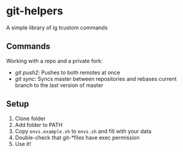 # git-helpers

A simple library of ig tcustom commands

## Commands

Working with a repo and a private fork:

- *git push2*: Pushes to both remotes at once
- *git sync*: Syncs master between repositories and rebases current branch to the last version of master

## Setup

1. Clone folder
1. Add folder to PATH
1. Copy `envs.example.sh` to `envs.sh` and fill with your data
1. Double-check that git-*files have exec permission
1. Use it!
